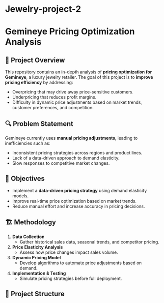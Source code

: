 # Jewelry-project-2
# Gemineye Pricing Optimization Analysis

## 📌 Project Overview
This repository contains an in-depth analysis of **pricing optimization for Gemineye**, a luxury jewelry retailer. The goal of this project is to **improve pricing efficiency** by addressing:
- Overpricing that may drive away price-sensitive customers.
- Underpricing that reduces profit margins.
- Difficulty in dynamic price adjustments based on market trends, customer preferences, and competition.

## 🔍 Problem Statement
Gemineye currently uses **manual pricing adjustments**, leading to inefficiencies such as:
- Inconsistent pricing strategies across regions and product lines.
- Lack of a data-driven approach to demand elasticity.
- Slow responses to competitive market changes.

## 🎯 Objectives
- Implement a **data-driven pricing strategy** using demand elasticity models.
- Improve real-time price optimization based on market trends.
- Reduce manual effort and increase accuracy in pricing decisions.

## 🏗️ Methodology
1. **Data Collection**  
   - Gather historical sales data, seasonal trends, and competitor pricing.
2. **Price Elasticity Analysis**  
   - Assess how price changes impact sales volume.
3. **Dynamic Pricing Model**  
   - Develop algorithms to automate price adjustments based on demand.
4. **Implementation & Testing**  
   - Simulate pricing strategies before full deployment.

## 📂 Project Structure
